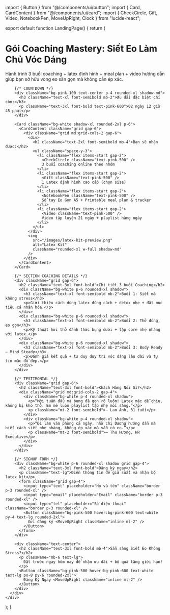 import { Button } from "@/components/ui/button";
import { Card, CardContent } from "@/components/ui/card";
import { CheckCircle, Gift, Video, NotebookPen, MoveUpRight, Clock } from "lucide-react";

export default function LandingPage() {
  return (
    <div className="bg-[#fef8f4] min-h-screen py-10 px-4 md:px-20 text-[#2e1e17]">
      <div className="max-w-5xl mx-auto grid gap-10">
        <h1 className="text-4xl md:text-5xl font-bold leading-tight">
          Gói Coaching Mastery: Siết Eo Làm Chủ Vóc Dáng
        </h1>
        <p className="text-lg md:text-xl">
          Hành trình 3 buổi coaching + latex định hình + meal plan + video hướng dẫn giúp bạn sở hữu vòng eo săn gọn mà không cần ép xác.
        </p>

        {/* COUNTDOWN */}
        <div className="bg-pink-100 text-center p-4 rounded-xl shadow-md">
          <h3 className="text-xl font-semibold mb-2">Ưu đãi đặc biệt chỉ còn:</h3>
          <p className="text-3xl font-bold text-pink-600">02 ngày 12 giờ 45 phút</p>
        </div>

        <Card className="bg-white shadow-xl rounded-2xl p-6">
          <CardContent className="grid gap-6">
            <div className="grid md:grid-cols-2 gap-6">
              <div>
                <h2 className="text-2xl font-semibold mb-4">Bạn sẽ nhận được:</h2>
                <ul className="space-y-3">
                  <li className="flex items-start gap-2">
                    <CheckCircle className="text-pink-500" />
                    3 buổi coaching online theo nhóm
                  </li>
                  <li className="flex items-start gap-2">
                    <Gift className="text-pink-500" />
                    1 Latex định hình cao cấp (chọn size)
                  </li>
                  <li className="flex items-start gap-2">
                    <NotebookPen className="text-pink-500" />
                    Sổ tay Eo Gọn A5 + Printable meal plan & tracker
                  </li>
                  <li className="flex items-start gap-2">
                    <Video className="text-pink-500" />
                    Video tập luyện 21 ngày + playlist hàng ngày
                  </li>
                </ul>
              </div>
              <img
                src="/images/latex-kit-preview.png"
                alt="Latex Kit"
                className="rounded-xl w-full shadow-md"
              />
            </div>
          </CardContent>
        </Card>

        {/* SECTION COACHING DETAILS */}
        <div className="grid gap-6">
          <h2 className="text-3xl font-bold">Chi tiết 3 buổi Coaching</h2>
          <div className="bg-white p-6 rounded-xl shadow">
            <h3 className="text-xl font-semibold mb-2">Buổi 1: Siết mà không stress</h3>
            <p>Giới thiệu cách dùng latex đúng cách + detox nhẹ + đặt mục tiêu cá nhân hóa.</p>
          </div>
          <div className="bg-white p-6 rounded-xl shadow">
            <h3 className="text-xl font-semibold mb-2">Buổi 2: Thở đúng, eo gọn</h3>
            <p>Kỹ thuật hơi thở đánh thức bụng dưới + tập core nhẹ nhàng với latex.</p>
          </div>
          <div className="bg-white p-6 rounded-xl shadow">
            <h3 className="text-xl font-semibold mb-2">Buổi 3: Body Ready – Mind Steady</h3>
            <p>Đánh giá kết quả + tư duy duy trì vóc dáng lâu dài và tự tin mặc đồ đẹp.</p>
          </div>
        </div>

        {/* TESTIMONIAL */}
        <div className="grid gap-6">
          <h2 className="text-3xl font-bold">Khách Hàng Nói Gì?</h2>
          <div className="grid md:grid-cols-2 gap-4">
            <div className="bg-white p-4 rounded-xl shadow">
              <p>“Mới tuần đầu mà bụng đã gọn rõ luôn! Latex mặc dễ chịu, không bị khó thở. Em mê luôn playlist tập nhẹ mỗi sáng.”</p>
              <p className="mt-2 font-semibold">– Lan Anh, 31 tuổi</p>
            </div>
            <div className="bg-white p-4 rounded-xl shadow">
              <p>“Đi làm văn phòng cả ngày, nhờ chị Dương hướng dẫn mà biết cách siết nhẹ nhàng, không ép xác mà vẫn có eo.”</p>
              <p className="mt-2 font-semibold">– Thu Hương, HR Executive</p>
            </div>
          </div>
        </div>

        {/* SIGNUP FORM */}
        <div className="bg-white p-6 rounded-xl shadow grid gap-4">
          <h2 className="text-3xl font-bold">Đăng ký ngay</h2>
          <p className="text-lg">Điền thông tin để giữ suất và nhận bộ latex kit</p>
          <form className="grid gap-4">
            <input type="text" placeholder="Họ và tên" className="border p-3 rounded-xl" />
            <input type="email" placeholder="Email" className="border p-3 rounded-xl" />
            <input type="tel" placeholder="Số điện thoại" className="border p-3 rounded-xl" />
            <Button className="bg-pink-500 hover:bg-pink-600 text-white py-4 text-lg rounded-2xl">
              Gửi đăng ký <MoveUpRight className="inline ml-2" />
            </Button>
          </form>
        </div>

        <div className="text-center">
          <h2 className="text-3xl font-bold mb-4">Sẵn sàng Siết Eo Không Stress?</h2>
          <p className="mb-6 text-lg">
            Đặt trước ngay hôm nay để nhận ưu đãi + bộ quà tặng giới hạn!
          </p>
          <Button className="bg-pink-500 hover:bg-pink-600 text-white text-lg px-8 py-6 rounded-2xl">
            Đăng Ký Ngay <MoveUpRight className="inline ml-2" />
          </Button>
        </div>
      </div>
    </div>
  );
}
